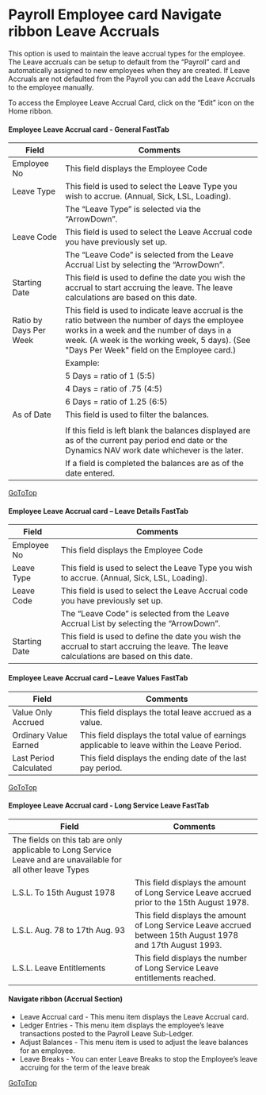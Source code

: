 # Payroll Employee card Navigate ribbon Leave Accruals

This option is used to maintain the leave accrual types for the employee.  The Leave accruals can be setup to default from the “Payroll” card and automatically assigned to new employees when they are created.  If Leave Accruals are not defaulted from the Payroll you can add the Leave Accruals to the employee manually.

To access the Employee Leave Accrual Card, click on the “Edit” icon on the Home ribbon.
 
#### Employee Leave Accrual card - General FastTab

 |Field|Comments|
 |---|---|
 |Employee No|This field displays the Employee Code|
 |Leave Type|This field is used to select the Leave Type you wish to accrue.  (Annual, Sick, LSL, Loading).|
 ||The “Leave Type” is selected via the “ArrowDown”.|
 |Leave Code|This field is used to select the Leave Accrual code you have previously set up.|
 ||The “Leave Code” is selected from the Leave Accrual List by selecting the “ArrowDown”.|
 |Starting Date|This field is used to define the date you wish the accrual to start accruing the leave.  The leave calculations are based on this date.|
 |Ratio by Days Per Week|This field is used to indicate leave accrual is the ratio between the number of days the employee works in a week and the number of days in a week. (A week is the working week, 5 days). (See "Days Per Week" field on the Employee card.)|
 ||Example:|
 ||            5 Days = ratio of 1 (5:5)|
 ||            4 Days = ratio of .75 (4:5)|
 ||            6 Days = ratio of 1.25 (6:5)|
 |As of Date|This field is used to filter the balances. |
 |||
 ||If this field is left blank the balances displayed are as of the current pay period end date or the Dynamics NAV work date whichever is the later. |
 ||If a field is completed the balances are as of the date entered.|

[GoToTop](#payroll-employee-card-navigate-ribbon-leave-accruals)

#### Employee Leave Accrual card – Leave Details FastTab

 |Field|Comments|
 |---|---|
 |Employee No|This field displays the Employee Code|
 |Leave Type|This field is used to select the Leave Type you wish to accrue.  (Annual, Sick, LSL, Loading).|
 |Leave Code|This field is used to select the Leave Accrual code you have previously set up.|
 ||The “Leave Code” is selected from the Leave Accrual List by selecting the “ArrowDown”.|
 |Starting Date|This field is used to define the date you wish the accrual to start accruing the leave.  The leave calculations are based on this date.|
 

#### Employee Leave Accrual card – Leave Values FastTab

 |Field|Comments|
|---|---|
|Value Only Accrued|This field displays the total leave accrued as a value. |
|Ordinary Value Earned|This field displays the total value of earnings applicable to leave within the Leave Period.|
|Last Period Calculated|This field displays the ending date of the last pay period.|

[GoToTop](#payroll-employee-card-navigate-ribbon-leave-accruals)

 
#### Employee Leave Accrual card - Long Service Leave FastTab

 |Field|Comments|
 |---|---|
 |The fields on this tab are only applicable to Long Service Leave and are unavailable for all other leave Types||
 |L.S.L. To 15th August 1978|This field displays the amount of Long Service Leave accrued prior to the 15th August 1978.|
 |L.S.L. Aug. 78 to 17th Aug. 93|This field displays the amount of Long Service Leave accrued between 15th August 1978 and 17th August 1993.|
 |L.S.L. Leave Entitlements|This field displays the number of Long Service Leave entitlements reached.|
 
 

#### Navigate ribbon (Accrual Section)

* Leave Accrual card - This menu item displays the Leave Accrual card.
* Ledger Entries - This menu item displays the employee’s leave transactions posted to the Payroll Leave Sub-Ledger.
* Adjust Balances - This menu item is used to adjust the leave balances for an employee.
* Leave Breaks - You can enter Leave Breaks to stop the Employee’s leave accruing for the term of the leave break

[GoToTop](#payroll-employee-card-navigate-ribbon-leave-accruals)
